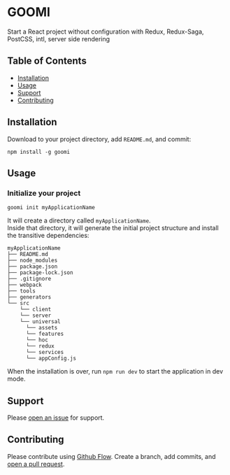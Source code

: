 # GOOMI

Start a React project without configuration with Redux, Redux-Saga, PostCSS, intl, server side rendering

## Table of Contents

- [Installation](#installation)
- [Usage](#usage)
- [Support](#support)
- [Contributing](#contributing)

## Installation

Download to your project directory, add `README.md`, and commit:

```
npm install -g goomi
```

## Usage

### Initialize your project

```
goomi init myApplicationName
```

It will create a directory called `myApplicationName`.<br>
Inside that directory, it will generate the initial project structure and install the transitive dependencies:
```
myApplicationName
├── README.md
├── node_modules
├── package.json
├── package-lock.json
├── .gitignore
├── webpack
├── tools
├── generators
└── src
    └── client
    └── server
    └── universal
      └── assets
      └── features
      └── hoc
      └── redux
      └── services
      └── appConfig.js
```
When the installation is over, run `npm run dev`  to start the application in dev mode.


## Support

Please [open an issue](https://github.com/ch-apptitude/goomi/issues/new) for support.

## Contributing

Please contribute using [Github Flow](https://guides.github.com/introduction/flow/). Create a branch, add commits, and [open a pull request](https://github.com/ch-apptitude/goomi/compare/).
